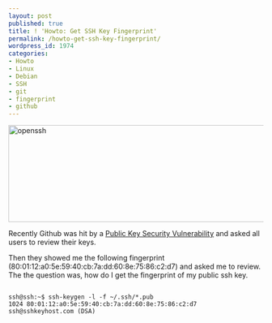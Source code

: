 ```yaml
---
layout: post
published: true
title: ! 'Howto: Get SSH Key Fingerprint'
permalink: /howto-get-ssh-key-fingerprint/
wordpress_id: 1974
categories:
- Howto
- Linux
- Debian
- SSH
- git
- fingerprint
- github
---
```


<img class="alignright size-full wp-image-1993" title="openssh" src="http://lh6.ggpht.com/-FveNZJO--Ys/UVmAAg9OsSI/AAAAAAAAFzI/s-r-DJSJ1do/openssh.png" alt="openssh" width="578" height="191" />

Recently Github was hit by a <a href="https://github.com/blog/1068-public-key-security-vulnerability-and-mitigation">Public Key Security Vulnerability</a> and asked all users to review their keys.

Then they showed me the following fingerprint (80:01:12:a0:5e:59:40:cb:7a:dd:60:8e:75:86:c2:d7) and asked me to review. The the question was, how do I get the fingerprint of my public ssh key.


```

ssh@ssh:~$ ssh-keygen -l -f ~/.ssh/*.pub
1024 80:01:12:a0:5e:59:40:cb:7a:dd:60:8e:75:86:c2:d7 ssh@sshkeyhost.com (DSA)

```
